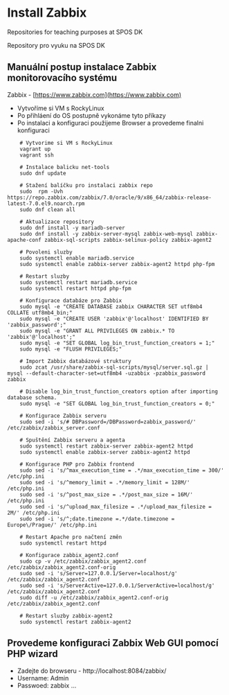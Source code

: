 # Install Zabbix
Repositories for teaching purposes at SPOS DK

Repository pro vyuku na SPOS DK

## Manuální postup instalace Zabbix monitorovacího systému 

Zabbix - [https://www.zabbix.com](https://www.zabbix.com)

- Vytvoříme si VM s RockyLinux
- Po přihláení do OS postupně vykonáme tyto příkazy
- Po instalaci a konfiguraci použijeme Browser a provedeme finalni konfiguraci

```console
    # Vytvorime si VM s RockyLinux
    vagrant up
    vagrant ssh

    # Instalace balicku net-tools
    sudo dnf update

    # Stažení balíčku pro instalaci zabbix repo
    sudo  rpm -Uvh https://repo.zabbix.com/zabbix/7.0/oracle/9/x86_64/zabbix-release-latest-7.0.el9.noarch.rpm
    sudo dnf clean all 

    # Aktualizace repository
    sudo dnf install -y mariadb-server
    sudo dnf install -y zabbix-server-mysql zabbix-web-mysql zabbix-apache-conf zabbix-sql-scripts zabbix-selinux-policy zabbix-agent2

    # Povoleni sluzby
    sudo systemctl enable mariadb.service
    sudo systemctl enable zabbix-server zabbix-agent2 httpd php-fpm 

    # Restart sluzby
    sudo systemctl restart mariadb.service
    sudo systemctl restart httpd php-fpm

    # Konfigurace databáze pro Zabbix
    sudo mysql -e "CREATE DATABASE zabbix CHARACTER SET utf8mb4 COLLATE utf8mb4_bin;"
    sudo mysql -e "CREATE USER 'zabbix'@'localhost' IDENTIFIED BY 'zabbix_password';"
    sudo mysql -e "GRANT ALL PRIVILEGES ON zabbix.* TO 'zabbix'@'localhost';"
    sudo mysql -e "SET GLOBAL log_bin_trust_function_creators = 1;"
    sudo mysql -e "FLUSH PRIVILEGES;"

    # Import Zabbix databázové struktury
    sudo zcat /usr/share/zabbix-sql-scripts/mysql/server.sql.gz | mysql --default-character-set=utf8mb4 -uzabbix -pzabbix_password zabbix

    # Disable log_bin_trust_function_creators option after importing database schema.
    sudo mysql -e "SET GLOBAL log_bin_trust_function_creators = 0;"

    # Konfigurace Zabbix serveru
    sudo sed -i 's/# DBPassword=/DBPassword=zabbix_password/' /etc/zabbix/zabbix_server.conf

    # Spuštění Zabbix serveru a agenta
    sudo systemctl restart zabbix-server zabbix-agent2 httpd
    sudo systemctl enable zabbix-server zabbix-agent2 httpd

    # Konfigurace PHP pro Zabbix frontend
    sudo sed -i 's/^max_execution_time = .*/max_execution_time = 300/' /etc/php.ini
    sudo sed -i 's/^memory_limit = .*/memory_limit = 128M/' /etc/php.ini
    sudo sed -i 's/^post_max_size = .*/post_max_size = 16M/' /etc/php.ini
    sudo sed -i 's/^upload_max_filesize = .*/upload_max_filesize = 2M/' /etc/php.ini
    sudo sed -i 's/^;date.timezone =.*/date.timezone = Europe\/Prague/' /etc/php.ini

    # Restart Apache pro načtení změn
    sudo systemctl restart httpd

    # Konfigurace zabbix_agent2.conf
    sudo cp -v /etc/zabbix/zabbix_agent2.conf /etc/zabbix/zabbix_agent2.conf-orig
    sudo sed -i 's/Server=127.0.0.1/Server=localhost/g' /etc/zabbix/zabbix_agent2.conf
    sudo sed -i 's/ServerActive=127.0.0.1/ServerActive=localhost/g' /etc/zabbix/zabbix_agent2.conf
    sudo diff -u /etc/zabbix/zabbix_agent2.conf-orig /etc/zabbix/zabbix_agent2.conf

    # Restart sluzby zabbix-agent2
    sudo systemctl restart zabbix-agent2
```
## Provedeme konfiguraci Zabbix Web GUI pomocí PHP wizard

- Zadejte do browseru - http://localhost:8084/zabbix/
- Username: Admin
- Passwoed: zabbix
...